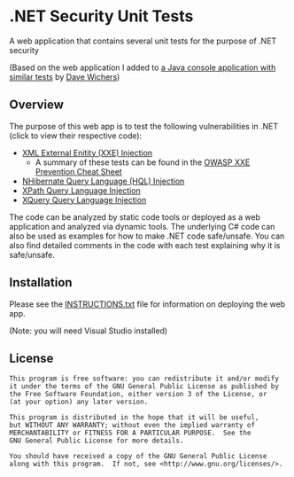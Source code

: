 # .NET Security Unit Tests
A web application that contains several unit tests for the purpose of .NET security

(Based on the web application I added to [a Java console application with similar tests](https://github.com/aspectsecurity/security-unit-tests) by [Dave Wichers](https://github.com/davewichers))

## Overview
The purpose of this web app is to test the following vulnerabilities in .NET (click to view their respective code):
- [XML External Enitity (XXE) Injection](./DotNetUnitTests/results.aspx.cs)
   - A summary of these tests can be found in the [OWASP XXE Prevention Cheat Sheet](https://www.owasp.org/index.php/XML_External_Entity_(XXE)_Prevention_Cheat_Sheet#.NET)
- [NHibernate Query Language (HQL) Injection](./DotNetUnitTests/hqlresults.aspx.cs)
- [XPath Query Language Injection](./DotNetUnitTests/xpathresults.aspx.cs)
- [XQuery Query Language Injection](./DotNetUnitTests/xqueryresults.aspx.cs)

The code can be analyzed by static code tools or deployed as a web application and analyzed via dynamic tools. The underlying C# code can also be used as examples for how to make .NET code safe/unsafe. You can also find detailed comments in the code with each test explaining why it is safe/unsafe.

## Installation
Please see the [INSTRUCTIONS.txt](./INSTRUCTIONS.txt) file for information on deploying the web app.

(Note: you will need Visual Studio installed)

## License
```
This program is free software: you can redistribute it and/or modify
it under the terms of the GNU General Public License as published by
the Free Software Foundation, either version 3 of the License, or
(at your option) any later version.

This program is distributed in the hope that it will be useful,
but WITHOUT ANY WARRANTY; without even the implied warranty of
MERCHANTABILITY or FITNESS FOR A PARTICULAR PURPOSE.  See the
GNU General Public License for more details.

You should have received a copy of the GNU General Public License
along with this program.  If not, see <http://www.gnu.org/licenses/>.
```
